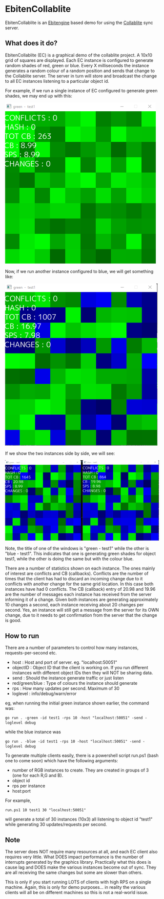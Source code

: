 # EbitenCollablite

EbitenCollablite is an [Ebitengine](https://ebitengine.org/) based demo for using the [Collablite](https://github.com/kpfaulkner/collablite) sync server.


## What does it do?

EbitenCollablite (EC) is a graphical demo of the collablite project. A 10x10 grid of squares are displayed. Each EC instance is configured to generate random shades of red, green or blue. Every X milliseconds the instance generates 
a random colour of a random position and sends that change to the Collablite server. The server in turn will store and broadcast the change to all EC instances listening to a particular object id. 

For example, if we run a single instance of EC configured to generate green shades, we may end up with this:

![image1](images/ec-green.png?raw=true)

Now, if we run another instance configured to blue,  we will get something like:

![image1](images/ec-green-blue.png?raw=true)

If we show the two instances side by side, we will see:

![image1](images/ec-two-instances.png?raw=true)

Note, the title of one of the windows is "green - test1" while the other is "blue - test1". This indicates that one is generating green shades for object test1, while the other is doing the same but with the colour blue.


There are a number of statistics shown on each instance. The ones mainly of interest are conflicts and CB (callbacks). Conflicts are the number of times that the client has had to discard an incoming change due to it conflicts with another change for the same grid location. In this case both instances have had 0 conflicts. The CB (callback) entry of 20.98 and 19.96 are the number of messages each instance has received from the server informing it of a change. Given both instances are generating approximately 10 changes a second, each instance receiving about 20 changes per second. Yes, an instance will still get a message from the server for its OWN change, due to it needs to get confirmation from the server that the change is good.


## How to run

There are a number of parameters to control how many instances, requests-per-second etc.

- host : Host and port of server. eg. "localhost:50051"
- objectID : Object ID that the client is working on. If you run different instances with different object IDs then they will NOT be sharing data.
- send : Should the instance generate traffic or just listen
- red/green/blue : Type of colours the instance should generate
- rps : How many updates per second. Maximum of 30
- loglevel : info/debug/warn/error


eg, when running the initial green instance shown earlier, the command was:

```
go run . -green -id test1 -rps 10 -host "localhost:50051" -send -loglevel debug
```

while the blue instance was
```
go run . -blue -id test1 -rps 10 -host "localhost:50051" -send -loglevel debug
```


To generate multiple clients easily, there is a powershell script run.ps1 (bash one to come soon) which have the following arguments:

- number of RGB instances to create. They are created in groups of 3 (one for each R,G and B).
- object id
- rps per instance
- host:port

For example,

```
run.ps1 10 test1 30 "localhost:50051"
```

will generate a total of 30 instances (10x3) all listening to object id "test1" while generating 30 updates/requests per second.


## Note

The server does NOT require many resources at all, and each EC client also requires very little. What DOES impact performance is the number of interrupts generated by the graphics library. Practically what this does is cause lag and DOES make the various instances become out of sync. They are all receiving the same changes but some are slower than others. 

This is only if you start running LOTS of clients with high RPS on a single machine. Again, this is only for demo purposes... in reality the various clients will all be on different machines so this is not a real-world issue.
